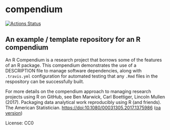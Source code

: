 # compendium

[![Actions Status](https://github.com/benmarwick/compendium/workflows/Render%20manuscript/badge.svg)](https://github.com/benmarwick/compendium/actions)


## An example / template repository for an R compendium


An R Compendium is a research project that borrows some of the features of an R package.  This compendium demonstrates the use of a DESCRIPTION file to manage software dependencies, along with `.travis.yml` configuration for automated testing that any `.Rmd` files in the respository can be successfully built.  

For more details on the compendium approach to managing research projects using R on GitHub, see Ben Marwick, Carl Boettiger, Lincoln Mullen (2017). Packaging data analytical work reproducibly using R (and friends). The American Statistician. <https://doi:10.1080/00031305.2017.1375986> ([oa version](https://doi.org/10.7287/peerj.preprints.3192v1))


License: CC0

